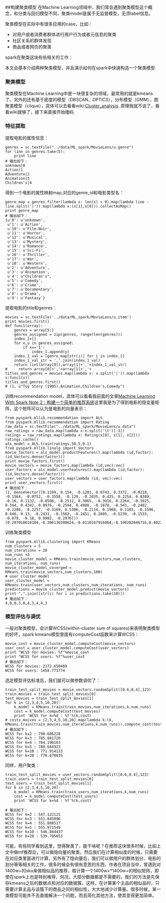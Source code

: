 ##构建聚类模型
在Machine Learning领域中，我们常会遇到聚类模型这个概念，和分类与回归模型不同，聚类model是属于无监督模型，无须label信息。

聚类模型在实际中有很多应用的case，比如：

 - 对用户或者消费者群体进行用户行为或者元信息的聚类
 - 社区关系的群体发现
 - 商品或者网页的聚类

spark在聚类这块有些相关的工作：

本文会基本介绍两种聚类模型，并且演示如何在spark中快速构造一个聚类模型


### 聚类模型
聚类模型在Machine Learning中是一块很复杂的领域，最常用的就是kmeans了，另外的还有基于密度的模型（DBSCAN、OPTICS），分布模型（GMM），图聚类模型（clique），具体可以去看看wiki:[Cluster_analysis](https://en.wikipedia.org/wiki/Cluster_analysis).
原理我就不说了，看看wiki就够了，接下来直接开始撸码

### 特征提取
提取电影的属性信息：

	genres = sc.textFile("../data/ML_spark/MovieLens/u.genre")
    for line in genres.take(5):
    	print line
    # 输出如下：
    unknown|0
	Action|1
	Adventure|2
	Animation|3
	Children's|4

得到一个电影的属性映射map,对应的genre_id和电影类型名：

	genre_map = genres.filter(lambda x: len(x) > 0).map(lambda line : line.split('|')).map(lambda x:(x[1],x[0])).collectAsMap()
    print genre_map
    # 输出如下：
	{u'0': u'unknown',
     u'1': u'Action',
     u'10': u'Film-Noir',
     u'11': u'Horror',
     u'12': u'Musical',
     u'13': u'Mystery',
     u'14': u'Romance',
     u'15': u'Sci-Fi',
     u'16': u'Thriller',
     u'17': u'War',
     u'18': u'Western',
     u'2': u'Adventure',
     u'3': u'Animation',
     u'4': u"Children's",
     u'5': u'Comedy',
     u'6': u'Crime',
     u'7': u'Documentary',
     u'8': u'Drama',
     u'9': u'Fantasy'}
     
提取电影的title和genres：

	movies = sc.textFile('../data/ML_spark/MovieLens/u.item')
	print movies.first()
    def func1(array):
        genres = array[5:]
        genres_assigned = zip(genres, range(len(genres)))
        index_1=[]
        for x,y in genres_assigned:
            if x=='1':
                index_1.append(y)
        index_1_val = [genre_map[str(i)] for i in index_1]
        index_1_val_str = ','.join(index_1_val)
        return (int(array[0]),array[1]+','+index_1_val_str)
    #     return array[0]+','+array[1]+','+
    titles_and_genres = movies.map(lambda x: x.split('|')).map(lambda x:func1(x))
    titles_and_genres.first()
    # (1, u"Toy Story (1995),Animation,Children's,Comedy")
    
    
    
训练recommendation model，具体可以看看我前面的文章[Machine Learning With Spark Note 2：构建一个简单的推荐系统](http://hacker.duanshishi.com/?p=1345)这里我是为了得到电影的隐变量矩阵，这个矩阵可以认为是电影的向量表示：

	from pyspark.mllib.recommendation import ALS
    from pyspark.mllib.recommendation import Rating
    raw_data = sc.textFile("../data/ML_spark/MovieLens/u.data")
    raw_ratings = raw_data.map(lambda x:x.split('\t')[:3])
    ratings = raw_ratings.map(lambda x: Rating(x[0], x[1], x[2]))
    ratings.cache()
    als_model = ALS.train(ratings,50,5,0.1)
    from pyspark.mllib.linalg import Vectors
    movie_factors = als_model.productFeatures().map(lambda (id,factor): (id,Vectors.dense(factor)))
	print movie_factors.first()
	movie_vectors = movie_factors.map(lambda (id,vec):vec)
	user_factors = als_model.userFeatures().map(lambda (id,factor):(id,Vectors.dense(factor)))
	user_vectors = user_factors.map(lambda (id, vec):vec)
	print user_vectors.first()
    # 输出如下：
    (1, DenseVector([0.1189, 0.154, -0.1281, 0.0743, 0.3372, -0.0218, -0.1564, -0.0752, -0.3558, -0.129, -0.2035, 0.425, 0.2254, 0.0389, -0.16, 0.1132, -0.0508, -0.2512, 0.3065, -0.3016, 0.2264, -0.1025, 0.594, 0.4342, 0.0976, -0.2594, 0.4988, -0.1878, -0.543, -0.2482, -0.2286, -0.2257, -0.3169, 0.5306, -0.2114, 0.1968, 0.1103, -0.1596, 0.446, 0.13, -0.2431, -0.1562, -0.2451, 0.2605, -0.5239, -0.1533, -0.078, -0.18, 0.0902, -0.2976]))
    [0.287010610104,-0.306130200624,-0.0110167916864,-0.100282646716,0.402284443378,0.133642598987,-0.17621190846,0.188554614782,-0.327551275492,-0.263691723347,-0.457682311535,0.524626433849,0.15720166266,-0.0829833373427,-0.295744478703,0.105343133211,0.277225226164,-0.273413777351,0.335160762072,-0.185756832361,0.445180237293,-0.600775659084,0.723579525948,-0.00662225764245,0.0986614897847,-0.320296704769,0.743609786034,-0.180224940181,-0.503776729107,-0.422970384359,-0.56777215004,-0.231761977077,0.00380780920386,1.10723686218,-0.27037063241,-0.0452572144568,0.418190091848,-0.00451346393675,0.329894691706,-0.272329092026,-0.151863947511,0.103571020067,-0.465166419744,0.201156660914,-0.603282809258,-0.0489130392671,0.0569526553154,-0.0179597213864,0.0932706743479,0.100327283144]
    
训练聚类模型

	from pyspark.mllib.clustering import KMeans
    num_clusters = 5
	num_iterations = 20
	num_runs =3
    movie_cluster_model = KMeans.train(movie_vectors,num_clusters, num_iterations, num_runs)
    movie_cluster_model_coverged = KMeans.train(movie_vectors,num_clusters,100)
    # user cluster model
    user_cluster_model = KMeans.train(user_vectors,num_clusters,num_iterations, num_runs)
    predictions = movie_cluster_model.predict(movie_vectors)
    print ",".join([str(i) for i in predictions.take(10)])
    # 输出如下：
    4,0,0,3,0,4,3,4,4,3
    
    
### 模型评估与调优
一般对聚类模型，会计算WCSS(within-cluster sum of squares)来表明聚类模型的好坏，spark kmeans模型里面有computeCost函数来计算WCSS：

	movie_cost = movie_cluster_model.computeCost(movie_vectors)
	user_cost = user_cluster_model.computeCost(user_vectors)
	print "WCSS for movies: %f"%movie_cost
	print "WCSS for users: %f"%user_cost
    # 输出如下：
    WCSS for movies: 2172.650469
	WCSS for users: 1458.771774
    
选定模型评估标准后，我们就可以做参数调优了：

	train_test_split_movies = movie_vectors.randomSplit([0.6,0.4],123)
    train_movies = train_test_split_movies[0]
    test_movies = train_test_split_movies[1]
    for k in [2,3,4,5,10,20]:
        k_model = KMeans.train(train_movies,num_iterations,k,num_runs)
        cost = k_model.computeCost(test_movies)
        print 'WCSS for k=%d : %f'%(k,cost)
    # costs_moives = [2,3,4,5,10,20].map(lambda k:(k, KMeans.train(train_movies,num_iterations,k,num_runs)).compute_cost(test_movies))
    # 输出如下：
    WCSS for k=2 : 790.686228
    WCSS for k=3 : 785.881720
    WCSS for k=4 : 784.198163
    WCSS for k=5 : 788.684923
    WCSS for k=10 : 771.914133
    WCSS for k=20 : 778.678835
    
同样，用户聚类：

	train_test_split_movies = user_vectors.randomSplit([0.6,0.4],123)
    train_users = train_test_split_movies[0]
    test_users = train_test_split_movies[1]
    for k in [2,3,4,5,10,20]:
        k_model = KMeans.train(train_users,num_iterations,k,num_runs)
        cost = k_model.computeCost(test_users)
        print 'WCSS for k=%d : %f'%(k,cost)
        
    # 输出如下：
    WCSS for k=2 : 547.122121
    WCSS for k=3 : 551.845096
    WCSS for k=4 : 551.888517
    WCSS for k=5 : 555.971549
    WCSS for k=10 : 546.884437
    WCSS for k=20 : 539.705653
    
可能，有些同学看到这里，觉得聚类了，能干啥呢？在推荐这块很多时候，比如上文中做mf推荐后，可以做隐向量的聚类，然后我们在计算相似度的时候，只需要在对应类里面进行计算，另外有了隐向量后，我们可以做用户的群体划分、电影的划分等等相关的工作，很多时候会有很有意思的东西，作者在项目当中，曾遇到对1400w+的sku来做相似品的推荐，取计算一个1400w+*1400w+的相似矩阵，即使在spark上也是特别难得，何况，大部分数据都是不需要的，我们的方法是先保存kmeans之后的数据点和对应的数据簇，这样，在计算某个主品的相似品时，只需要计算主品与该簇下的商品之间的相似性，大大地减少计算量。很多时候，某一类模型可能并不去直接解决一个问题，而且简化其他方法，使其变得更加简单。


